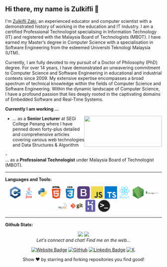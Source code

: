 ## Hi there, my name is Zulkifli 👋

I'm [Zulkifli Zaki](https://zulkiflizaki.my/), an experienced educator and computer scientist with a demonstrated history of working in the education and IT industry. I am a certified Professional Technologist specialising in Information Technology (IT) and registered with the Malaysia Board of Technologists (MBOT). I have earned my Master’s degree in Computer Science with a specialisation in Software Engineering from the esteemed Universiti Teknologi Malaysia (UTM). 

Currently, I am  fully devoted to my pursuit of a Doctor of Philosophy (PhD) degree. For over 14 years, I have demonstrated an unwavering commitment to Computer Science and Software Engineering in educational and industrial contexts since 2009. My extensive expertise encompasses a broad spectrum of technical knowledge within the fields of Computer Science and Software Engineering. Within the dynamic landscape of Computer Science, I have a profound passion that lies deeply rooted in the captivating domains of Embedded Software and Real-Time Systems.

 
**Currently I am working ...**
- <div>
     <img width="250" height="100" align='right' src="https://raw.githubusercontent.com/zulkiflizaki/zulkiflizaki/master/images/gfg.png" style="margin-left: -10px" >
     ... as a <strong>Senior Lecturer</strong> at SEGi College Penang where I have penned down forty-plus detailed and comprehensive articles covering various web technologies and Data Structures & Algorithm
 </div> 
- <div>
     ... as a <strong>Professional Technologist</strong> under Malaysia Board of Technologist (MBOT).
 </div> 
 

 ---

**Languages and Tools:**
<div align="center">  
    <code><img height="40" src="https://raw.githubusercontent.com/github/explore/80688e429a7d4ef2fca1e82350fe8e3517d3494d/topics/cpp/cpp.png"></code> <code><img height="40" src="https://raw.githubusercontent.com/devicons/devicon/master/icons/java/java-original-wordmark.svg"></code> <code><img height="40" src="https://raw.githubusercontent.com/github/explore/80688e429a7d4ef2fca1e82350fe8e3517d3494d/topics/python/python.png"></code> <code><img height="40" src="https://raw.githubusercontent.com/github/explore/80688e429a7d4ef2fca1e82350fe8e3517d3494d/topics/html/html.png"></code> <code><img height="40" src="https://raw.githubusercontent.com/github/explore/80688e429a7d4ef2fca1e82350fe8e3517d3494d/topics/css/css.png"></code> <code><img height="40" src="https://raw.githubusercontent.com/github/explore/80688e429a7d4ef2fca1e82350fe8e3517d3494d/topics/bootstrap/bootstrap.png"></code> <code><img height="40" src="https://raw.githubusercontent.com/github/explore/80688e429a7d4ef2fca1e82350fe8e3517d3494d/topics/javascript/javascript.png"></code> <code><img height="40" src="https://raw.githubusercontent.com/github/explore/80688e429a7d4ef2fca1e82350fe8e3517d3494d/topics/typescript/typescript.png"></code> <code><img height="40" src="https://raw.githubusercontent.com/devicons/devicon/master/icons/react/react-original-wordmark.svg"></code> <code><img height="40" src="https://raw.githubusercontent.com/github/explore/80688e429a7d4ef2fca1e82350fe8e3517d3494d/topics/nodejs/nodejs.png"></code> <code><img height="40" src="https://raw.githubusercontent.com/github/explore/80688e429a7d4ef2fca1e82350fe8e3517d3494d/topics/mongodb/mongodb.png"></code> <code><img height="40" src="https://raw.githubusercontent.com/github/explore/80688e429a7d4ef2fca1e82350fe8e3517d3494d/topics/mysql/mysql.png"></code> <code><img height="40" src="https://raw.githubusercontent.com/github/explore/80688e429a7d4ef2fca1e82350fe8e3517d3494d/topics/git/git.png"></code> <code><img height="40" src="https://raw.githubusercontent.com/devicons/devicon/master/icons/heroku/heroku-plain.svg"></code> <code><img height="40" src="https://raw.githubusercontent.com/github/explore/80688e429a7d4ef2fca1e82350fe8e3517d3494d/topics/terminal/terminal.png"></code>
</div>

 ---

**Github Stats:**
<div align="center">
  <img src="https://github-readme-stats.vercel.app/api?username=zulkiflizaki&count_private=true&show_icons=true&theme=dracula&line_height=33">
  <img src="https://github-readme-stats.vercel.app/api/top-langs/?username=zulkiflizaki&count_private=true&hide=html,scss,,ejs&theme=dracula&line_height=10">
</div>


<div align="center">
   <i>Let's connect and chat! Find me on the web...</i>
 
   [![Website Badge](https://img.shields.io/badge/-zulkiflizaki.my-47CCCC?style=flat&logo=Google-Chrome&logoColor=white&link=https://zulkiflizaki.my/)](https://zulkiflizaki.my) 
   [![GitHub](https://img.shields.io/badge/zulkiflizaki-%23121011.svg?logo=github&logoColor=white)](https://github.com/zulkiflizaki)
   [![Linkedin Badge](https://img.shields.io/badge/-zulkiflizaki-blue?style=flat-square&logo=Linkedin&logoColor=white&link=https://www.linkedin.com/in/zulkiflizaki/)](https://www.linkedin.com/in/zulkiflizaki/) 
   [![X](https://img.shields.io/badge/-@zulkiflizaki-%23000000.svg?style=flat-square&logo=X&logoColor=white&link=https://x.com/zulkiflizaki)](https://x.com/zulkiflizaki/).
   <!-- [![Medium Badge](https://img.shields.io/badge/-@zulkiflizaki-000000?style=flat&labelColor=000000&logo=Medium&link=https://zulkiflizaki.medium.com/)](https://zulkiflizaki.medium.com/) -->
   
<div align="center">
      Show ❤️ by starring and forking repositories you find good!
</div>
